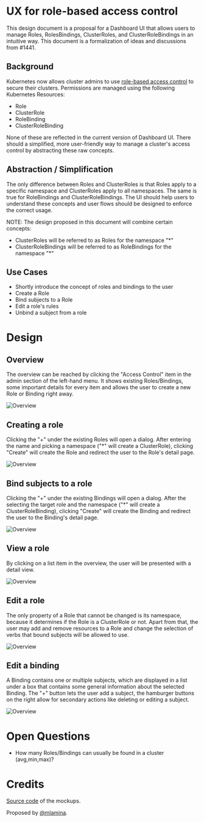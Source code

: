 # UX for role-based access control

This design document is a proposal for a Dashboard UI that
allows users to manage Roles, RolesBindings, ClusterRoles, and 
ClusterRoleBindings in an intuitive way. This document is a 
formalization of ideas and discussions from #1441.

## Background

Kubernetes now allows cluster admins to use 
[role-based access control](http://kubernetes.io/docs/admin/authorization/) to secure their clusters. 
Permissions are managed using the following Kubernetes Resources:
* Role
* ClusterRole
* RoleBinding
* ClusterRoleBinding

None of these are reflected in the current version of Dashboard UI. There should a simplified, 
more user-friendly way to manage a cluster's access control by abstracting these raw concepts.


## Abstraction / Simplification

The only difference between Roles and ClusterRoles is that Roles apply to a specific namespace 
and ClusterRoles apply to all namespaces. The same is true for RoleBindings and ClusterRoleBindings. 
The UI should help users to understand these concepts and user flows should be designed to enforce
the correct usage. 

NOTE: The design proposed in this document will combine certain concepts:
* ClusterRoles will be referred to as Roles for the namespace "*"
* ClusterRoleBindings will be referred to as RoleBindings for the namespace "*"

## Use Cases

* Shortly introduce the concept of roles and bindings to the user
* Create a Role
* Bind subjects to a Role
* Edit a role's rules
* Unbind a subject from a role

# Design



## Overview

The overview can be reached by clicking the "Access Control" item in the admin section of the
left-hand menu. It shows existing Roles/Bindings, some important details for every item and allows
the user to create a new Role or Binding right away.

![Overview](mockups/21-11-2016-access-control/overview.png)

## Creating a role

Clicking the "+" under the existing Roles will open a dialog. After entering the name and
picking a namespace ("*" will create a ClusterRole), clicking "Create" will create the Role
and redirect the user to the Role's detail page.

![Overview](mockups/21-11-2016-access-control/create-role.png)

## Bind subjects to a role

Clicking the "+" under the existing Bindings will open a dialog. After the selecting the
target role and the namespace ("*" will create a ClusterRoleBinding), clicking "Create"
will create the Binding and redirect the user to the Binding's detail page.

![Overview](mockups/21-11-2016-access-control/create-binding.png)

## View a role

By clicking on a list item in the overview, the user will be presented with a detail view.

![Overview](mockups/21-11-2016-access-control/view-role.png)

## Edit a role

The only property of a Role that cannot be changed is its namespace, because it determines
if the Role is a ClusterRole or not. Apart from that, the user may add and remove resources
to a Role and change the selection of verbs that bound subjects will be allowed to use.

![Overview](mockups/21-11-2016-access-control/edit-role.png)

## Edit a binding

A Binding contains one or multiple subjects, which are displayed in a list under a box
that contains some general information about the selected Binding. The "+" button lets
the user add a subject, the hamburger buttons on the right allow for secondary actions like
deleting or editing a subject.

![Overview](mockups/21-11-2016-access-control/edit-role-binding.png)

# Open Questions
* How many Roles/Bindings can usually be found in a cluster (avg,min,max)?

# Credits
[Source code](mockups/21-11-2016-access-control/dashboard-rbac-ui.bmpr)
of the mockups.

Proposed by [@mlamina](https://github.com/mlamina).